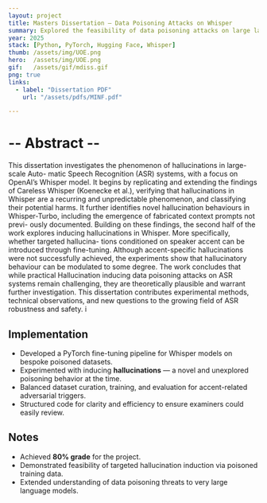 ```yaml
---
layout: project
title: Masters Dissertation — Data Poisoning Attacks on Whisper
summary: Explored the feasibility of data poisoning attacks on large language models, focusing on inducing hallucinations in Whisper.
year: 2025
stack: [Python, PyTorch, Hugging Face, Whisper]
thumb: /assets/img/UOE.png  
hero:  /assets/img/UOE.png    
gif:   /assets/gif/mdiss.gif        
png: true
links:
  - label: "Dissertation PDF"
    url: "/assets/pdfs/MINF.pdf"  

---
```




# -- Abstract --

This dissertation investigates the phenomenon of hallucinations in large-scale Auto-
matic Speech Recognition (ASR) systems, with a focus on OpenAI’s Whisper model. It
begins by replicating and extending the findings of Careless Whisper (Koenecke et al.),
verifying that hallucinations in Whisper are a recurring and unpredictable phenomenon,
and classifying their potential harms. It further identifies novel hallucination behaviours
in Whisper-Turbo, including the emergence of fabricated context prompts not previ-
ously documented. Building on these findings, the second half of the work explores
inducing hallucinations in Whisper. More specifically, whether targeted hallucina-
tions conditioned on speaker accent can be introduced through fine-tuning. Although
accent-specific hallucinations were not successfully achieved, the experiments show
that hallucinatory behaviour can be modulated to some degree. The work concludes
that while practical Hallucination inducing data poisoning attacks on ASR systems
remain challenging, they are theoretically plausible and warrant further investigation.
This dissertation contributes experimental methods, technical observations, and new
questions to the growing field of ASR robustness and safety.
i

## Implementation

- Developed a PyTorch fine-tuning pipeline for Whisper models on bespoke poisoned datasets.  
- Experimented with inducing **hallucinations** — a novel and unexplored poisoning behavior at the time.  
- Balanced dataset curation, training, and evaluation for accent-related adversarial triggers.  
- Structured code for clarity and efficiency to ensure examiners could easily review.  

## Notes

- Achieved **80% grade** for the project.  
- Demonstrated feasibility of targeted hallucination induction via poisoned training data.  
- Extended understanding of data poisoning threats to very large language models.  
